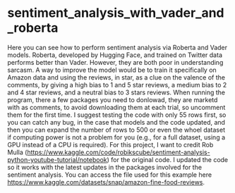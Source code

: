 # sentiment_analysis_with_vader_and_roberta
Here you can see how to perform sentiment analysis via Roberta and Vader models. Roberta, developed by Hugging Face, and trained on Twitter data performs better than Vader. However, they are both poor in understanding sarcasm. A way to improve the model would be to train it specifically on Amazon data and using the reviews, in star, as a clue on the valence of the comments, by giving a high bias to 1 and 5 star reviews, a medium bias to 2 and 4 star reviews, and a neutral bias to 3 stars reviews.
When running the program, there a few packages you need to donlowad, they are marketd with as comments, to avoid downloading them at each trial, so uncomment them for the first time.
I suggest testing the code with only 55 rows first, so you can catch any bug, in the case that models and the code updated, and then you can expand the number of rows to 500 or even the whoel dataset if computing power is not a problem for you (e.g., for a full dataset, using a GPU instead of a CPU is required).
For this project, I want to credit Rob Mulla (https://www.kaggle.com/code/robikscube/sentiment-analysis-python-youtube-tutorial/notebook) for the original code. I updated the code so it works with the latest updates in the packages involved for the sentiment analysis.
You can access the file used for this example here https://www.kaggle.com/datasets/snap/amazon-fine-food-reviews.
